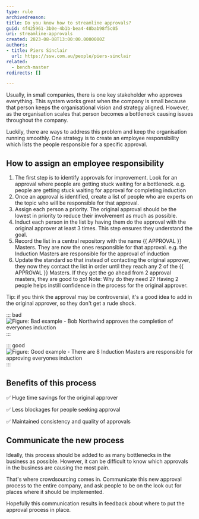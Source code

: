 ```yaml
---
type: rule
archivedreason: 
title: Do you know how to streamline approvals?
guid: 4f425961-3b0e-4b1b-bea4-48bab98f5c05
uri: streamline-approvals
created: 2023-08-08T13:00:00.0000000Z
authors:
- title: Piers Sinclair
  url: https://ssw.com.au/people/piers-sinclair
related: 
  - bench-master
redirects: []

---
```


Usually, in small companies, there is one key stakeholder who approves everything. This system works great when the company is small because that person keeps the organisational vision and strategy aligned. However, as the organisation scales that person becomes a bottleneck causing issues throughout the company.

Luckily, there are ways to address this problem and keep the organisation running smoothly. One strategy is to create an employee responsibility which lists the people responsible for a specific approval.

<!--endintro-->

## How to assign an employee responsibility
1. The first step is to identify approvals for improvement. Look for an approval where people are getting stuck waiting for a bottleneck.
e.g. people are getting stuck waiting for approval for completing induction
2. Once an approval is identified, create a list of people who are experts on the topic who will be responsible for that approval.
3. Assign each person a priority. The original approval should be the lowest in priority to reduce their involvement as much as possible.
4. Induct each person in the list by having them do the approval with the original approver at least 3 times. This step ensures they understand the goal.
5. Record the list in a central repository with the name {{ APPROVAL }} Masters. They are now the ones responsible for that approval.
e.g. the Induction Masters are responsible for the approval of induction
6. Update the standard so that instead of contacting the original approver, they now they contact the list in order until they reach any 2 of the {{ APPROVAL }} Masters. If they get the go ahead from 2 approval masters, they are good to go!
Note: Why do they need 2? Having 2 people helps instill confidence in the process for the original approver.

Tip: if you think the approval may be controversial, it's a good idea to add in the original approver, so they don't get a rude shock.

::: bad  
![Figure: Bad example - Bob Northwind approves the completion of everyones induction](ImageBadExample.gif)  
:::

::: good  
![Figure: Good example - There are 8 Induction Masters are responsible for approving everyones induction](kid-in-airplane-seat.jpg)  
:::

## Benefits of this process
✅ Huge time savings for the original approver

✅ Less blockages for people seeking approval

✅ Maintained consistency and quality of approvals

## Communicate the new process
Ideally, this process should be added to as many bottlenecks in the business as possible. However, it can be difficult to know which approvals in the business are causing the most pain. 

That's where crowdsourcing comes in. Communicate this new approval process to the entire company, and ask people to be on the look out for places where it should be implemented.

Hopefully this communication results in feedback about where to put the approval process in place.
